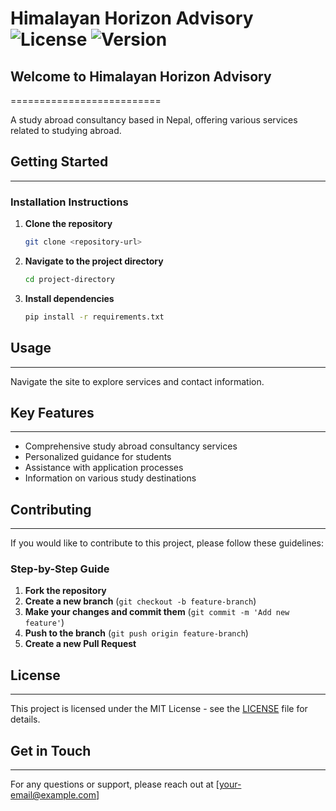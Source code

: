 # Himalayan Horizon Advisory ![License](https://img.shields.io/badge/license-MIT-green) ![Version](https://img.shields.io/badge/version-1.0-blue)

## **Welcome to Himalayan Horizon Advisory**
==========================

A study abroad consultancy based in Nepal, offering various services related to studying abroad.

## **Getting Started**
---------------

### Installation Instructions
1. **Clone the repository**
   ```bash
   git clone <repository-url>
   ```
2. **Navigate to the project directory**
   ```bash
   cd project-directory
   ```
3. **Install dependencies**
   ```bash
   pip install -r requirements.txt
   ```

## **Usage**
-----

Navigate the site to explore services and contact information.

## **Key Features**
------------

* Comprehensive study abroad consultancy services
* Personalized guidance for students
* Assistance with application processes
* Information on various study destinations

## **Contributing**
------------

If you would like to contribute to this project, please follow these guidelines:

### Step-by-Step Guide

1. **Fork the repository**
2. **Create a new branch** (`git checkout -b feature-branch`)
3. **Make your changes and commit them** (`git commit -m 'Add new feature'`)
4. **Push to the branch** (`git push origin feature-branch`)
5. **Create a new Pull Request**

## **License**
-------

This project is licensed under the MIT License - see the [LICENSE](LICENSE) file for details.

## **Get in Touch**
--------------

For any questions or support, please reach out at [your-email@example.com]
